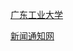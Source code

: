 <p><a href="http://www.gudt.edu.cn">广东工业大学</a></p>
<p><a href="http://news.gudt.edu.cn">新闻通知网</a></p>